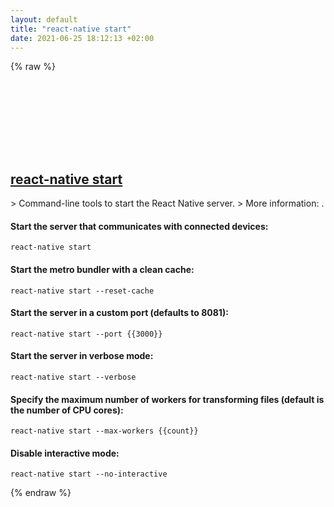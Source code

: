 ```yaml
---
layout: default
title: "react-native start"
date: 2021-06-25 18:12:13 +02:00
---
```

{% raw %}
<h2 id="react-native-start">
  <a href="/en/common/react-native-start.html">react-native start</a> <a href="#react-native-start"><svg class="icon">
    <use href="/assets/images/unicode_sprite.svg#link" />
  </svg></a>
</h2>
> Command-line tools to start the React Native server.
> More information: <https://github.com/react-native-community/cli/blob/master/docs/commands.md#start>.

#### Start the server that communicates with connected devices:
```shell
react-native start
```
#### Start the metro bundler with a clean cache:
```shell
react-native start --reset-cache
```
#### Start the server in a custom port (defaults to 8081):
```shell
react-native start --port {{3000}}
```
#### Start the server in verbose mode:
```shell
react-native start --verbose
```
#### Specify the maximum number of workers for transforming files (default is the number of CPU cores):
```shell
react-native start --max-workers {{count}}
```
#### Disable interactive mode:
```shell
react-native start --no-interactive
```
{% endraw %}